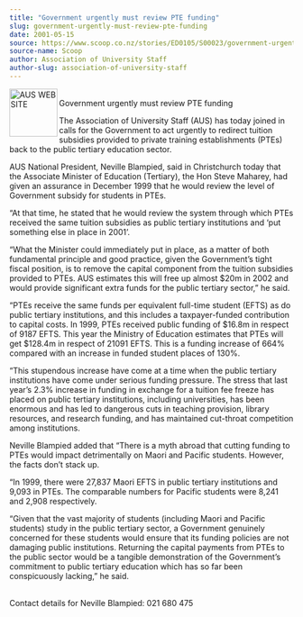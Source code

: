 ```yaml
---
title: "Government urgently must review PTE funding"
slug: government-urgently-must-review-pte-funding
date: 2001-05-15
source: https://www.scoop.co.nz/stories/ED0105/S00023/government-urgently-must-review-pte-funding.htm
source-name: Scoop
author: Association of University Staff
author-slug: association-of-university-staff
---
```


<p><img align="left" width="85" height="85" src="http://www.aus.ac.nz/pictures/logo.gif" alt="AUS WEB SITE" border="0"><br>Government urgently must
review PTE funding<p>

<p>The Association of University Staff
(AUS) has today joined in calls for the Government to act
urgently to redirect tuition subsidies provided to private
training establishments (PTEs) back to the public tertiary
education sector.</p>

<p>AUS National President, Neville
Blampied, said in Christchurch today that the Associate
Minister of Education (Tertiary), the Hon Steve Maharey, had
given an assurance in December 1999 that he would review the
level of Government subsidy for students in PTEs.</p>

<p>“At that
time, he stated that he would review the system through
which PTEs received the same tuition subsidies as public
tertiary institutions and ‘put something else in place in
2001’.</p>

<p>“What the Minister could immediately put in place,
as a matter of both fundamental principle and good practice,
given the Government’s tight fiscal position, is to remove
the capital component from the tuition subsidies provided to
PTEs.  AUS estimates this will free up almost $20m in 2002
and would provide significant extra funds for the public
tertiary sector,” he said.</p>

<p>“PTEs receive the same funds
per equivalent full-time student (EFTS) as do public
tertiary institutions, and this includes a taxpayer-funded
contribution to capital costs.  In 1999, PTEs received
public funding of $16.8m in respect of 9187 EFTS.  This year
the Ministry of Education estimates that PTEs will get
$128.4m in respect of 21091 EFTS.  This is a funding
increase of 664% compared with an increase in funded student
places of 130%.<p>
<p>“This stupendous increase have come at a
time when the public tertiary institutions have come under
serious funding pressure.  The stress that last year’s 2.3%
increase in funding in exchange for a tuition fee freeze has
placed on public tertiary institutions, including
universities, has been enormous and has led to dangerous
cuts in teaching provision, library resources, and research
funding, and has maintained cut-throat competition among
institutions.</p>

<p>Neville Blampied added that “There is a myth
abroad that cutting funding to PTEs would impact
detrimentally on Maori and Pacific students.  However, the
facts don’t stack up.</p>

<p>“In 1999, there were 27,837 Maori
EFTS in public tertiary institutions and 9,093 in PTEs.  The
comparable numbers for Pacific students were 8,241 and 2,908
respectively.</p>

<p>“Given that the vast majority of students
(including Maori and Pacific students) study in the public
tertiary sector, a Government genuinely concerned for these
students would ensure that its funding policies are not
damaging public institutions.  Returning the capital
payments from PTEs  to the public sector would be a tangible
demonstration of the Government’s commitment to public
tertiary education which has so far been conspicuously
lacking,” he said.</p>

<p><br>Contact details for Neville
Blampied:		021 680
475</p>  